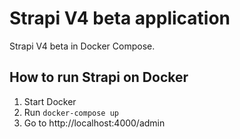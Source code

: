 # Strapi V4 beta application
Strapi V4 beta in Docker Compose.

## How to run Strapi on Docker
1. Start Docker
2. Run ``docker-compose up``
3. Go to http://localhost:4000/admin

